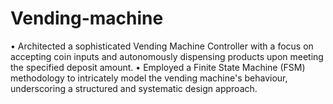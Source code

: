 # Vending-machine

• Architected a sophisticated Vending Machine Controller with a focus on accepting coin inputs and autonomously 
   dispensing products upon meeting the specified deposit amount.
• Employed a Finite State Machine (FSM) methodology to intricately model the vending machine's behaviour, underscoring 
   a structured and systematic design approach.
